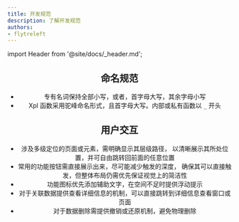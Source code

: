 ```yaml
---
title: 开发规范
description: 了解开发规范
authors:
- flytreleft
---
```


import Header from '@site/docs/\_header.md';

<Header />

## 命名规范

- 专有名词保持全部小写，或者，首字母大写，其余字母小写
- Xpl 函数采用驼峰命名形式，且首字母大写。内部或私有函数以 `_` 开头

## 用户交互

- 涉及多级定位的页面或元素，需明确显示其层级路径，
  以清晰展示其所处位置，并可自由跳转回前面的任意位置
- 常用的功能按钮需直接展示出来，尽可能减少触发的深度，
  确保其可以直接触发，但整体布局仍需优先保证视觉上的简洁性
- 功能图标优先添加辅助文字，在空间不足时提供浮动提示
- 对于关联数据提供查看详细信息的机制，可以直接跳转到详细信息查看窗口或页面
- 对于数据删除需提供撤销或还原机制，避免物理删除
